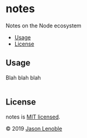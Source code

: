 # notes

Notes on the Node ecosystem

  * [Usage](#usage)
  * [License](#license)


## Usage

Blah blah blah

```js
```


## License

notes is [MIT licensed](./LICENSE).

© 2019 [Jason Lenoble](mailto:jason.lenoble@gmail.com)

